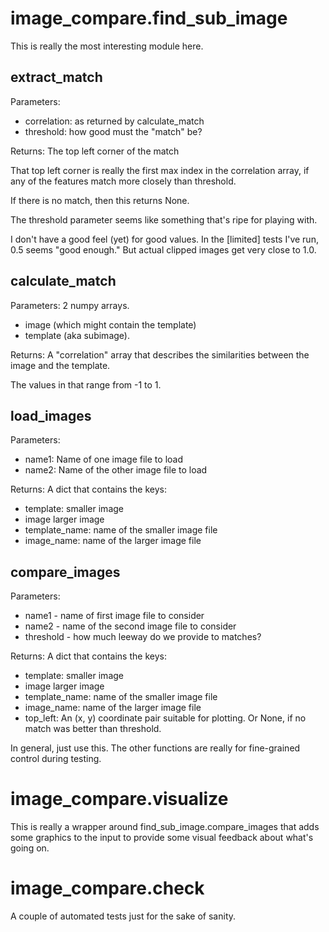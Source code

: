 # image\_compare.find\_sub\_image

This is really the most interesting module here.

## extract_match

Parameters:
* correlation: as returned by calculate_match
* threshold: how good must the "match" be?

Returns: The top left corner of the match

That top left corner is really the first max index in the
correlation array, if any of the features match more
closely than threshold.

If there is no match, then this returns None.

The threshold parameter seems like something that's ripe
for playing with.

I don't have a good feel (yet) for good values. In the
[limited] tests I've run, 0.5 seems "good enough." But
actual clipped images get very close to 1.0.

## calculate_match

Parameters: 2 numpy arrays.
* image (which might contain the template)
* template (aka subimage).

Returns: A "correlation" array that
describes the similarities between the image and the template.

The values in that range from -1 to 1.

## load_images

Parameters:
* name1: Name of one image file to load
* name2: Name of the other image file to load

Returns:
A dict that contains the keys:
* template: smaller image
* image larger image
* template\_name: name of the smaller image file
* image\_name: name of the larger image file

## compare_images

Parameters:
* name1 - name of first image file to consider
* name2 - name of the second image file to consider
* threshold - how much leeway do we provide to matches?

Returns:
A dict that contains the keys:
* template: smaller image
* image larger image
* template\_name: name of the smaller image file
* image\_name: name of the larger image file
* top_left: An (x, y) coordinate pair suitable for plotting.
  Or None, if no match was better than threshold.

In general, just use this. The other functions are really
for fine-grained control during testing.

# image_compare.visualize

This is really a wrapper around find\_sub\_image.compare_images
that adds some graphics to the input to provide some visual
feedback about what's going on.

# image_compare.check

A couple of automated tests just for the sake of sanity.
